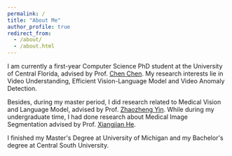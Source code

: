 ```yaml
---
permalink: /
title: "About Me"
author_profile: true
redirect_from: 
  - /about/
  - /about.html
---
```


I am currently a first-year Computer Science PhD student at the University of Central Florida, advised by Prof. [Chen Chen](https://www.crcv.ucf.edu/chenchen/). My research interests lie in Video Understanding, Efficient Vision-Language Model and Video Anomaly Detection. 

Besides, during my master period, I did research related to Medical Vision and Language Model, advised by Prof. [Zhaozheng Yin](https://www3.cs.stonybrook.edu/~zyin/index.htm). While during my undergraduate time, I had done research about Medical Image Segmentation advised by Prof. [Xiangjian He](https://research.nottingham.edu.cn/en/persons/xiangjian-he). 

I finished my Master's Degree at University of Michigan and my Bachelor's degree at Central South University.

